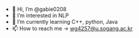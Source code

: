 - 👋 Hi, I’m @gabie0208
- 👀 I’m interested in NLP
- 🌱 I’m currently learning C++, python, Java
- 📫 How to reach me -> wg4257@u.sogang.ac.kr

<!---
gabie0208/gabie0208 is a ✨ special ✨ repository because its `README.md` (this file) appears on your GitHub profile.
You can click the Preview link to take a look at your changes.
--->
